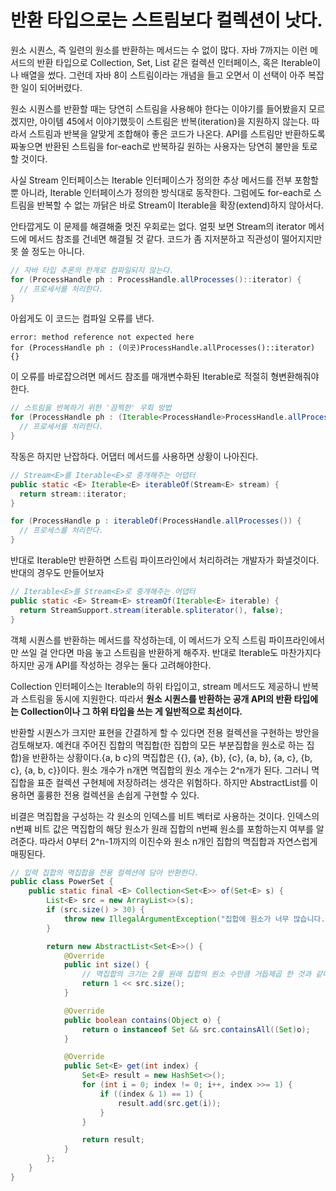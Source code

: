 # 반환 타입으로는 스트림보다 컬렉션이 낫다.
원소 시퀀스, 즉 일련의 원소를 반환하는 메서드는 수 없이 많다. 자바 7까지는 이런 메서드의 반환 타입으로 Collection, Set, List 같은 컬렉션 인터페이스, 혹은 Iterable이나 배열을 썼다. 그런데 자바 8이 스트림이라는 개념을 들고 오면서 이 선택이 아주 복잡한 일이 되어버렸다.

원소 시퀀스를 반환할 때는 당연히 스트림을 사용해야 한다는 이야기를 들어봤을지 모르겠지만, 아이템 45에서 이야기했듯이 스트림은 반복(iteration)을 지원하지 않는다. 따라서 스트림과 반복을 알맞게 조합해야 좋은 코드가 나온다. API를 스트림만 반환하도록 짜놓으면 반환된 스트림을 for-each로 반복하길 원하는 사용자는 당연히 불만을 토로할 것이다.

사실 Stream 인터페이스는 Iterable 인터페이스가 정의한 추상 메서드를 전부 포함할 뿐 아니라, Iterable 인터페이스가 정의한 방식대로 동작한다. 그럼에도 for-each로 스트림을 반복할 수 없는 까닭은 바로 Stream이 Iterable을 확장(extend)하지 않아서다.

안타깝게도 이 문제를 해결해줄 멋진 우회로는 없다. 얼핏 보면 Stream의 iterator 메서드에 메서드 참조를 건네면 해결될 것 같다. 코드가 좀 지저분하고 직관성이 떨어지지만 못 쓸 정도는 아니다.
```java
// 자바 타입 추론의 한계로 컴파일되지 않는다.
for (ProcessHandle ph : ProcessHandle.allProcesses()::iterator) {
  // 프로세서를 처리한다.
}
```
아쉽게도 이 코드는 컴파일 오류를 낸다.
```
error: method reference not expected here
for (ProcessHandle ph : (이곳)ProcessHandle.allProcesses()::iterator) {}
```
이 오류를 바로잡으려면 메서드 참조를 매개변수화된 Iterable로 적절히 형변환해줘야 한다.
```java
// 스트림을 반복하기 위한 '끔찍한' 우회 방법
for (ProcessHandle ph : (Iterable<ProcessHandle>ProcessHandle.allProcesses()::iterator) {
  // 프로세서를 처리한다.
}
```
작동은 하지만 난잡하다. 어댑터 메서드를 사용하면 상황이 나아진다.
```java
// Stream<E>를 Iterable<E>로 중개해주는 어댑터
public static <E> Iterable<E> iterableOf(Stream<E> stream) {
  return stream::iterator;
}

for (ProcessHandle p : iterableOf(ProcessHandle.allProcesses()) {
  // 프로세스를 처리한다.
}
```
반대로 Iterable만 반환하면 스트림 파이프라인에서 처리하려는 개발자가 화낼것이다. 반대의 경우도 만들어보자
```java
// Iterable<E>를 Stream<E>로 중개해주는 어댑터
public static <E> Stream<E> streamOf(Iterable<E> iterable) {
  return StreamSupport.stream(iterable.spliterator(), false);
}
```
객체 시퀀스를 반환하는 메서드를 작성하는데, 이 메서드가 오직 스트림 파이프라인에서만 쓰일 걸 안다면 마음 놓고 스트림을 반환하게 해주자. 반대로 Iterable도 마찬가지다 하지만 공개 API를 작성하는 경우는 둘다 고려해야한다.

Collection 인터페이스는 Iterable의 하위 타입이고, stream 메서드도 제공하니 반복과 스트림을 동시에 지원한다. 따라서 **원소 시퀀스를 반환하는 공개 API의 반환 타입에는 Collection이나 그 하위 타입을 쓰는 게 일반적으로 최선이다.**

반환할 시퀀스가 크지만 표현을 간결하게 할 수 있다면 전용 컬렉션을 구현하는 방안을 검토해보자. 예컨대 주어진 집합의 멱집합(한 집합의 모든 부분집합을 원소로 하는 집합)을 반환하는 상황이다.{a, b c}의 멱집합은 {{}, {a}, {b}, {c}, {a, b}, {a, c}, {b, c}, {a, b, c}}이다. 원소 개수가 n개면 멱집합의 원소 개수는 2^n개가 된다. 그러니 멱집합을 표준 컬렉션 구현체에 저장하려는 생각은 위험하다. 하지만 AbstractList를 이용하면 훌륭한 전용 컬렉션을 손쉽게 구현할 수 있다.

비결은 멱집합을 구성하는 각 원소의 인덱스를 비트 벡터로 사용하는 것이다. 인덱스의 n번째 비트 값은 멱집합의 해당 원소가 원래 집합의 n번째 원소를 포함하는지 여부를 알려준다. 따라서 0부터 2^n-1까지의 이진수와 원소 n개인 집합의 멱집합과 자연스럽게 매핑된다.
```java
// 입력 집합의 멱집합을 전용 컬렉션에 담아 반환한다.
public class PowerSet {
    public static final <E> Collection<Set<E>> of(Set<E> s) {
        List<E> src = new ArrayList<>(s);
        if (src.size() > 30) {
            throw new IllegalArgumentException("집합에 원소가 너무 많습니다.(최대 30개).: " + s);
        }

        return new AbstractList<Set<E>>() {
            @Override
            public int size() {
                // 멱집합의 크기는 2를 원래 집합의 원소 수만큼 거듭제곱 한 것과 같다.
                return 1 << src.size();
            }

            @Override
            public boolean contains(Object o) {
                return o instanceof Set && src.containsAll((Set)o);
            }

            @Override
            public Set<E> get(int index) {
                Set<E> result = new HashSet<>();
                for (int i = 0; index != 0; i++, index >>= 1) {
                    if ((index & 1) == 1) {
                        result.add(src.get(i));
                    }
                }

                return result;
            }
        };
    }
}
```
